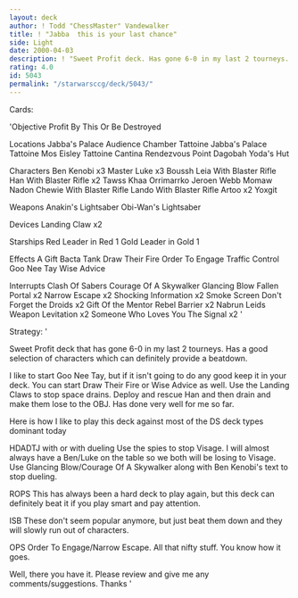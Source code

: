 ```yaml
---
layout: deck
author: ! Todd "ChessMaster" Vandewalker
title: ! "Jabba  this is your last chance"
side: Light
date: 2000-04-03
description: ! "Sweet Profit deck. Has gone 6-0 in my last 2 tourneys. Please review."
rating: 4.0
id: 5043
permalink: "/starwarsccg/deck/5043/"
---
```

Cards: 

'Objective
Profit By This Or Be Destroyed

Locations
Jabba's Palace Audience Chamber
Tattoine Jabba's Palace
Tattoine Mos Eisley
Tattoine Cantina
Rendezvous Point
Dagobah Yoda's Hut

Characters
Ben Kenobi x3
Master Luke x3
Boussh
Leia With Blaster Rifle
Han With Blaster Rifle x2
Tawss Khaa
Orrimarrko
Jeroen Webb
Momaw Nadon
Chewie With Blaster Rifle
Lando With Blaster Rifle
Artoo x2
Yoxgit

Weapons
Anakin's Lightsaber
Obi-Wan's Lightsaber

Devices
Landing Claw x2

Starships
Red Leader in Red 1
Gold Leader in Gold 1

Effects
A Gift
Bacta Tank
Draw Their Fire
Order To Engage
Traffic Control
Goo Nee Tay
Wise Advice

Interrupts
Clash Of Sabers
Courage Of A Skywalker
Glancing Blow
Fallen Portal x2
Narrow Escape x2
Shocking Information x2
Smoke Screen
Don't Forget the Droids x2
Gift Of the Mentor
Rebel Barrier x2
Nabrun Leids
Weapon Levitation x2
Someone Who Loves You
The Signal x2
'

Strategy: '

Sweet Profit deck that has gone 6-0 in my last 2 tourneys. Has a good selection of characters which can definitely provide a beatdown.

I like to start Goo Nee Tay, but if it isn't going to do any good keep it in your deck. You can start Draw Their Fire or Wise Advice as well. Use the Landing Claws to stop space drains. Deploy and rescue Han and then drain and make them lose to the OBJ. Has done very well for me so far.

Here is how I like to play this deck against most of the DS deck types dominant today

HDADTJ with or with dueling Use the spies to stop Visage. I will almost always have a Ben/Luke on the table so we both will be losing to Visage. Use Glancing Blow/Courage Of A Skywalker along with Ben Kenobi's text to stop dueling.

ROPS This has always been a hard deck to play again, but this deck can definitely beat it if you play smart and pay attention.

ISB These don't seem popular anymore, but just beat them down and they will slowly run out of characters.

OPS Order To Engage/Narrow Escape. All that nifty stuff. You know how it goes.

Well, there you have it. Please review and give me any comments/suggestions. Thanks  '
